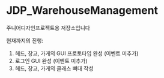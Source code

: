 # JDP_WarehouseManagement
주니어디자인프로젝트용 저장소입니다

현재까지의 진행:

1. 헤드, 창고, 가게의 GUI 프로토타입 완성 (이벤트 미추가)
2. 로그인 GUI 완성 (이벤트 미추가)
3. 헤드, 창고, 가게의 클래스 뼈대 작성
